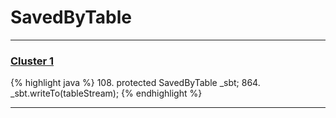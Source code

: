 # SavedByTable

***

### [Cluster 1](./1)
{% highlight java %}
108. protected SavedByTable _sbt;
864.     _sbt.writeTo(tableStream);
{% endhighlight %}

***

